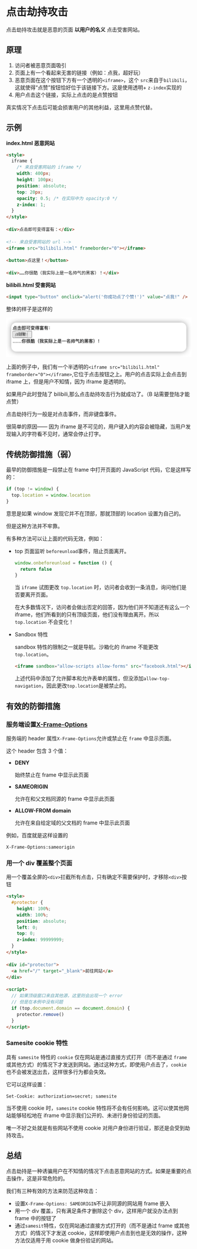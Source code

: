 # 点击劫持攻击

点击劫持攻击就是恶意的页面 **以用户的名义** 点击受害网站。

## 原理

1. 访问者被恶意页面吸引
2. 页面上有一个看起来无害的链接（例如：点我，超好玩）
3. 恶意页面在这个按钮下方有一个透明的`<iframe>`，这个 `src`来自于`bilibili`，这就使得“点赞”按钮恰好位于该链接下方。这是使用透明+ `z-index`实现的
4. 用户点击这个链接，实际上点击的是点赞按钮

真实情况下点击后可能会损害用户的其他利益，这里用点赞代替。

## 示例

**index.html 恶意网站**

```html
<style>
  iframe {
    /* 来自受害网站的 iframe */
    width: 400px;
    height: 100px;
    position: absolute;
    top: 20px;
    opacity: 0.5; /* 在实际中为 opacity:0 */
    z-index: 1;
  }
</style>

<div>点击即可变得富有：</div>

<!-- 来自受害网站的 url -->
<iframe src="bilibili.html" frameborder="0"></iframe>

<button>点这里！</button>

<div>……你很酷（我实际上是一名帅气的黑客）！</div>
```

**bilibili.html 受害网站**

```html
<input type="button" onclick="alert('你成功点了个赞!')" value="点我!" />
```

整体的样子是这样的

<img src="https://raw.githubusercontent.com/18888628835/image-cloud/main/assets202307110012884.png" alt="image-20220318142115322" style="zoom:50%;" />

上面的例子中，我们有一个半透明的`<iframe src="bilibili.html" frameborder="0"></iframe>`,它位于点击按钮之上。用户的点击实际上会点击到 iframe 上，但是用户不知情，因为 iframe 是透明的。

如果用户此时登陆了 bilibili,那么点击劫持攻击行为就成功了。（B 站需要登陆才能点赞）

点击劫持行为一般是对点击事件，而非键盘事件。

很简单的原因—— 因为 iframe 是不可见的，用户键入的内容会被隐藏，当用户发现输入的字符看不见时，通常会停止打字。

## 传统防御措施（弱）

最早的防御措施是一段禁止在 frame 中打开页面的 JavaScript 代码，它是这样写的：

```javascript
if (top != window) {
  top.location = window.location
}
```

意思是如果 window 发现它并不在顶部，那就顶部的 location 设置为自己的。

但是这种方法并不牢靠。

有多种方法可以让上面的代码无效，例如：

- top 页面监听 `beforeunload`事件，阻止页面离开。

  ```javascript
  window.onbeforeunload = function () {
    return false
  }
  ```

  当 `iframe` 试图更改 `top.location` 时，访问者会收到一条消息，询问他们是否要离开页面。

  在大多数情况下，访问者会做出否定的回答，因为他们并不知道还有这么一个 iframe，他们所看到的只有顶级页面，他们没有理由离开。所以 `top.location` 不会变化！

- Sandbox 特性

  sandbox 特性的限制之一就是导航。沙箱化的 iframe 不能更改 `top.location`。

  ```html
  <iframe sandbox="allow-scripts allow-forms" src="facebook.html"></iframe>
  ```

  上述代码中添加了允许脚本和允许表单的属性，但没添加`allow-top-navigation`，因此更改`top.location`是被禁止的。

## 有效的防御措施

### 服务端设置[X-Frame-Options](https://zh.javascript.info/clickjacking#xframeoptions)

服务端的 header 属性`X-Frame-Options`允许或禁止在 `frame` 中显示页面。

这个 header 包含 3 个值：

- **DENY**

  始终禁止在 frame 中显示此页面

- **SAMEORIGIN**

  允许在和父文档同源的 frame 中显示此页面

- **ALLOW-FROM domain**

  允许在来自给定域的父文档的 frame 中显示此页面

例如，百度就是这样设置的

```http
X-Frame-Options:sameorigin
```

### 用一个 div 覆盖整个页面

用一个覆盖全屏的`<div>`拦截所有点击，只有确定不需要保护时，才移除`<div>`按钮

```html
<style>
  #protector {
    height: 100%;
    width: 100%;
    position: absolute;
    left: 0;
    top: 0;
    z-index: 99999999;
  }
</style>

<div id="protector">
  <a href="/" target="_blank">前往网站</a>
</div>

<script>
  // 如果顶级窗口来自其他源，这里则会出现一个 error
  // 但是在本例中没有问题
  if (top.document.domain == document.domain) {
    protector.remove()
  }
</script>
```

### Samesite cookie 特性

具有 `samesite` 特性的 `cookie` 仅在网站是通过直接方式打开（而不是通过 `frame` 或其他方式）的情况下才发送到网站。通过这种方式，即使用户点击了，`cookie` 也不会被发送出去，这样很多行为都会失效。

它可以这样设置：

```http
Set-Cookie: authorization=secret; samesite
```

当不使用 cookie 时，`samesite` cookie 特性将不会有任何影响。这可以使其他网站能够轻松地在 iframe 中显示我们公开的、未进行身份验证的页面。

唯一不好之处就是有些网站不使用 cookie 对用户身份进行验证，那还是会受到劫持攻击。

## 总结

点击劫持是一种诱骗用户在不知情的情况下点击恶意网站的方式。如果是重要的点击操作，这是非常危险的。

我们有三种有效的方法来防范这种攻击：

- 设置`X-Frame-Options: SAMEORIGIN`不让非同源的网站用 frame 嵌入
- 用一个 div 覆盖，只有满足条件才删除这个 div，这样用户就没办法点到 frame 中的按钮了
- 通过`samesit`特性，仅在网站通过直接方式打开的（而不是通过 frame 或其他方式）的情况下才发送 cookie，这样即使用户点击到也是无效的操作，这种方法仅适用于用 cookie 做身份验证的网站。
